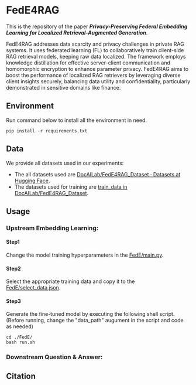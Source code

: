 # FedE4RAG

This is the repository of the paper ***Privacy-Preserving Federal Embedding Learning for Localized Retrieval-Augmented Generation***.

FedE4RAG addresses data scarcity and privacy challenges in private RAG systems. It uses federated learning (FL) to collaboratively train client-side RAG retrieval models, keeping raw data localized. The framework employs knowledge distillation for effective server-client communication and homomorphic encryption to enhance parameter privacy. FedE4RAG aims to boost the performance of localized RAG retrievers by leveraging diverse client insights securely, balancing data utility and confidentiality, particularly demonstrated in sensitive domains like finance.

## Environment

Run command below to install all the environment in need.

```
pip install -r requirements.txt
```

## Data

We provide all datasets used in our experiments:

- The all datasets used are [DocAILab/FedE4RAG_Dataset · Datasets at Hugging Face](https://huggingface.co/datasets/DocAILab/FedE4RAG_Dataset).
- The datasets used for training are [train_data in DocAILab/FedE4RAG_Dataset](https://huggingface.co/datasets/DocAILab/FedE4RAG_Dataset/tree/main/train_data).

## Usage

### Upstream Embedding Learning:

#### Step1	

Change the model training hyperparameters in the [FedE/main.py](https://github.com/DocAILab/FedE4RAG/blob/main/FedE/main.py).

#### Step2

Select the appropriate training data and copy it to the [FedE/select_data.json](https://github.com/DocAILab/FedE4RAG/blob/main/FedE/select_data.json).

#### Step3

Generate the fine-tuned model by executing the following shell script. (Before running, change the "data_path" augument in the script and code as needed)

```
cd ./FedE/
bash run.sh
```

### Downstream Question & Answer:



## Citation

```c

```

